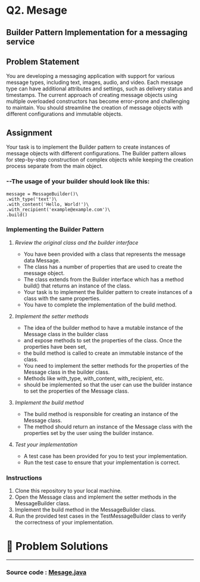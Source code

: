 # Q2. Mesage

## Builder Pattern Implementation for a messaging service

## Problem Statement
You are developing a messaging application with support for various message types, including text, images, audio, and video. Each message type can have additional attributes and settings, such as delivery status and timestamps. The current approach of creating message objects using multiple overloaded constructors has become error-prone and challenging to maintain. You should streamline the creation of message objects with different configurations and immutable objects.

## Assignment
Your task is to implement the Builder pattern to create instances of message objects with different configurations. 
The Builder pattern allows for step-by-step construction of complex objects while keeping the creation process separate from the main object.

### --The usage of your builder should look like this:
```
message = MessageBuilder()\
.with_type('text')\
.with_content('Hello, World!')\
.with_recipient('example@example.com')\
.build()
```

### Implementing the Builder Pattern
1. *Review the original class and the builder interface*  
    - You have been provided with a class that represents the message data Message. 
    - The class has a number of properties that are used to create the message object. 
    - The class extends from the Builder interface which has a method build() that returns an instance of the class. 
    - Your task is to implement the Builder pattern to create instances of a class with the same properties. 
    - You have to complete the implementation of the build method.

2. *Implement the setter methods*
   - The idea of the builder method to have a mutable instance of the Message class in the builder class 
   - and expose methods to set the properties of the class. Once the properties have been set, 
   - the build method is called to create an immutable instance of the class. 
   - You need to implement the setter methods for the properties of the Message class in the builder class. 
   - Methods like with_type, with_content, with_recipient, etc. 
   - should be implemented so that the user can use the builder instance to set the properties of the Message class.

3. *Implement the build method* 
   - The build method is responsible for creating an instance of the Message class. 
   - The method should return an instance of the Message class with the properties set by the user using the builder instance.

4. *Test your implementation*
   - A test case has been provided for you to test your implementation. 
   - Run the test case to ensure that your implementation is correct.

### Instructions
1. Clone this repository to your local machine.
2. Open the Message class and implement the setter methods in the MessageBuilder class.
3. Implement the build method in the MessageBuilder class.
4. Run the provided test cases in the TestMessageBuilder class to verify the correctness of your implementation.

# 📝 Problem Solutions
---
### Source code : [Mesage.java](../../../../../../../../src/lowLevelDesignModuleTwo/QuestionAnswer/BackendLLDDesignPatternsBuilder/AdditionalProblem/Mesage/ActualQuestion/Mesage.java)